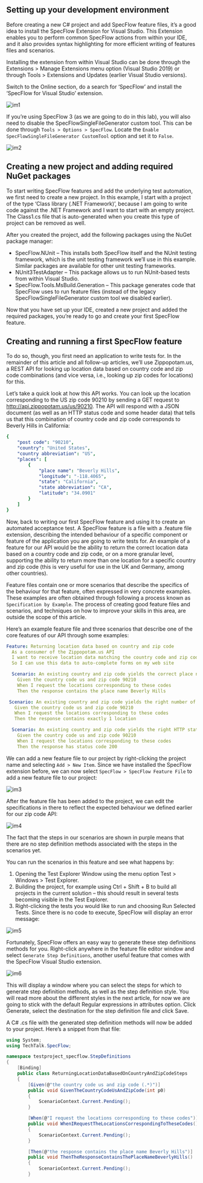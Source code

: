 ## Setting up your development environment

Before creating a new C# project and add SpecFlow feature files, it’s a good idea to install the SpecFlow Extension for Visual Studio. This Extension enables you to perform common SpecFlow actions from within your IDE, and it also provides syntax highlighting for more efficient writing of features files and scenarios.

Installing the extension from within Visual Studio can be done through the Extensions > Manage Extensions menu option (Visual Studio 2019) or through Tools > Extensions and Updates (earlier Visual Studio versions).

Switch to the Online section, do a search for ‘SpecFlow’ and install the ‘SpecFlow for Visual Studio’ extension.

![im1](images/specflow_extension_installation.png)

If you’re using SpecFlow 3 (as we are going to do in this lab), you will also need to disable the SpecFlowSingleFileGenerator custom tool. This can be done through `Tools > Options > SpecFlow`. Locate the `Enable SpecFlowSingleFileGenerator CustomTool` option and set it to `False`.

![im2](images/specflow_disable_custom_tool.png)

## Creating a new project and adding required NuGet packages
To start writing SpecFlow features and add the underlying test automation, we first need to create a new project. In this example, I start with a project of the type ‘Class library (.NET Framework)’, because I am going to write code against the .NET Framework and I want to start with an empty project. The Class1.cs file that is auto-generated when you create this type of project can be removed as well.

After you created the project, add the following packages using the NuGet package manager:

* SpecFlow.NUnit – This installs both SpecFlow itself and the NUnit testing framework, which is the unit testing framework we’ll use in this example. Similar packages are available for other unit testing frameworks.
* NUnit3TestAdapter – This package allows us to run NUnit-based tests from within Visual Studio.
* SpecFlow.Tools.MsBuild.Generation – This package generates code that SpecFlow uses to run feature files (instead of the legacy SpecFlowSingleFileGenerator custom tool we disabled earlier).

Now that you have set up your IDE, created a new project and added the required packages, you’re ready to go and create your first SpecFlow feature.

## Creating and running a first SpecFlow feature
To do so, though, you first need an application to write tests for. In the remainder of this article and all follow-up articles, we’ll use Zippopotam.us, a REST API for looking up location data based on country code and zip code combinations (and vice versa, i.e., looking up zip codes for locations) for this.

Let’s take a quick look at how this API works. You can look up the location corresponding to the US zip code 90210 by sending a GET request to http://api.zippopotam.us/us/90210. The API will respond with a JSON document (as well as an HTTP status code and some header data) that tells us that this combination of country code and zip code corresponds to Beverly Hills in California:

```yaml
{
    "post code": "90210",
    "country": "United States",
    "country abbreviation": "US",
    "places": [
        {
            "place name": "Beverly Hills",
            "longitude": "-118.4065",
            "state": "California",
            "state abbreviation": "CA",
            "latitude": "34.0901"
        }
    ]
}
```

Now, back to writing our first SpecFlow feature and using it to create an automated acceptance test. A SpecFlow feature is a file with a .feature file extension, describing the intended behaviour of a specific component or feature of the application you are going to write tests for. An example of a feature for our API would be the ability to return the correct location data based on a country code and zip code, or on a more granular level, supporting the ability to return more than one location for a specific country and zip code (this is very useful for use in the UK and Germany, among other countries).

Feature files contain one or more scenarios that describe the specifics of the behaviour for that feature, often expressed in very concrete examples. These examples are often obtained through following a process known as `Specification by Example`. The process of creating good feature files and scenarios, and techniques on how to improve your skills in this area, are outside the scope of this article.

Here’s an example feature file and three scenarios that describe one of the core features of our API through some examples:

```yaml
Feature: Returning location data based on country and zip code
  As a consumer of the Zippopotam.us API
  I want to receive location data matching the country code and zip code I supply
  So I can use this data to auto-complete forms on my web site

  Scenario: An existing country and zip code yields the correct place name
    Given the country code us and zip code 90210
    When I request the locations corresponding to these codes
    Then the response contains the place name Beverly Hills

 Scenario: An existing country and zip code yields the right number of results
   Given the country code us and zip code 90210
   When I request the locations corresponding to these codes
   Then the response contains exactly 1 location

  Scenario: An existing country and zip code yields the right HTTP status code
    Given the country code us and zip code 90210
    When I request the locations corresponding to these codes
    Then the response has status code 200
```

We can add a new feature file to our project by right-clicking the project name and selecting `Add > New Item`. Since we have installed the SpecFlow extension before, we can now select `SpecFlow > SpecFlow Feature File` to add a new feature file to our project:

![im3](images/specflow_add_feature_file.png)

After the feature file has been added to the project, we can edit the specifications in there to reflect the expected behaviour we defined earlier for our zip code API:

![im4](images/specflow_feature_without_stepdefs.png)

The fact that the steps in our scenarios are shown in purple means that there are no step definition methods associated with the steps in the scenarios yet.

You can run the scenarios in this feature and see what happens by:

1. Opening the Test Explorer Window using the menu option Test > Windows > Test Explorer.
2. Building the project, for example using Ctrl + Shift + B to build all projects in the current solution – this should result in several tests becoming visible in the Test Explorer.
3. Right-clicking the tests you would like to run and choosing Run Selected Tests.
Since there is no code to execute, SpecFlow will display an error message:

![im5](images/specflow_no_stepdefs_found_error.png)

Fortunately, SpecFlow offers an easy way to generate these step definitions methods for you. Right-click anywhere in the feature file editor window and select `Generate Step Definitions`, another useful feature that comes with the SpecFlow Visual Studio extension.

![im6](images/stepdefinition_generation_dialog.png)

This will display a window where you can select the steps for which to generate step definition methods, as well as the step definition style. You will read more about the different styles in the next article, for now we are going to stick with the default Regular expressions in attributes option. Click Generate, select the destination for the step definition file and click Save.

A C# .cs file with the generated step definition methods will now be added to your project. Here’s a snippet from that file:

```csharp
using System;
using TechTalk.SpecFlow;

namespace testproject_specflow.StepDefinitions
{
    [Binding]
    public class ReturningLocationDataBasedOnCountryAndZipCodeSteps
    {
        [Given(@"the country code us and zip code (.*)")]
        public void GivenTheCountryCodeUsAndZipCode(int p0)
        {
            ScenarioContext.Current.Pending();
        }

        [When(@"I request the locations corresponding to these codes")]
        public void WhenIRequestTheLocationsCorrespondingToTheseCodes()
        {
            ScenarioContext.Current.Pending();
        }

        [Then(@"the response contains the place name Beverly Hills")]
        public void ThenTheResponseContainsThePlaceNameBeverlyHills()
        {
            ScenarioContext.Current.Pending();
        }
```